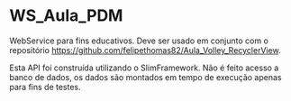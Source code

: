 # WS_Aula_PDM
WebService para fins educativos. Deve ser usado em conjunto com o repositório https://github.com/felipethomas82/Aula_Volley_RecyclerView.

Esta API foi construída utilizando o SlimFramework. Não é feito acesso a banco de dados, os dados são montados em tempo de execução apenas para fins de testes.
